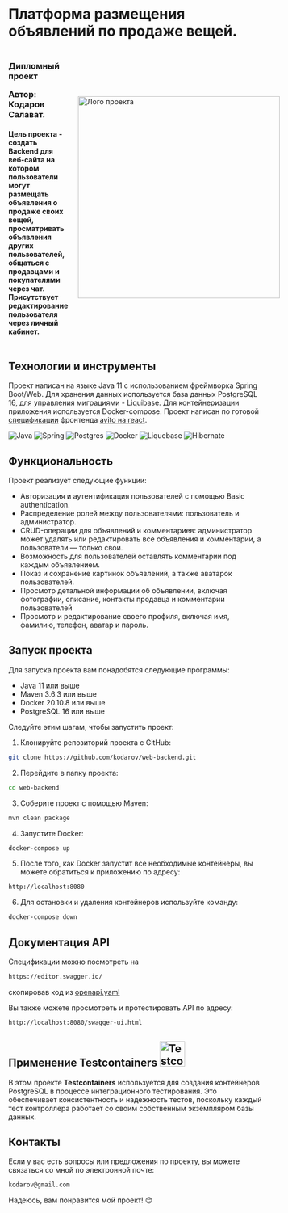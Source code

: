 # Платформа размещения объявлений по продаже вещей.
<div style="display: flex; align-items: center; justify-content: space-between;">
  <div style="width: 60%;">
    <h3>Дипломный проект
    <p>Автор: Кодаров Салават.</p></h3>
<h4>Цель проекта - создать Backend для веб-сайта на котором пользователи могут размещать объявления о продаже своих вещей, просматривать объявления других пользователей, общаться с продавцами и покупателями через чат.
Присутствует редактирование пользователя через личный кабинет.</h4>
  </div>
  <img src="banner.gif" alt="Лого проекта" width="400" hspace="20"/>
</div>



## Технологии и инструменты

Проект написан на языке Java 11 с использованием фреймворка Spring Boot/Web. Для хранения данных используется база данных
PostgreSQL 16, для управления миграциями - Liquibase. 
Для контейнеризации приложения используется Docker-compose. Проект написан по готовой [cпецификации](https://example.com/path/to/your/specification.yaml)
фронтенда 
[avito на react](https://github.com/BizinMitya/front-react-avito).

![Java](https://img.shields.io/badge/java-11-%23ED8B00.svg?style=for-the-badge&logo=openjdk&logoColor=white)
![Spring](https://img.shields.io/badge/spring--boot-2.7.15-%236DB33F.svg?style=for-the-badge&logo=spring&logoColor=white)
![Postgres](https://img.shields.io/badge/postgres-16-%23316192.svg?style=for-the-badge&logo=postgresql&logoColor=white)
![Docker](https://img.shields.io/badge/docker-%230db7ed.svg?style=for-the-badge&logo=docker&logoColor=white)
![Liquebase](https://img.shields.io/badge/liquibase-%230db7ed.svg?style=for-the-badge&logo=liquibase&logoColor=white)
![Hibernate](https://img.shields.io/badge/hibernate-%236DB33F.svg?style=for-the-badge&logo=hibernate&logoColor=white)

## Функциональность

Проект реализует следующие функции:

- Авторизация и аутентификация пользователей с помощью Basic authentication.
- Распределение ролей между пользователями: пользователь и администратор.
- CRUD-операции для объявлений и комментариев: администратор может удалять или редактировать все объявления и комментарии, а пользователи — только свои.
- Возможность для пользователей оставлять комментарии под каждым объявлением.
- Показ и сохранение картинок объявлений, а также аватарок пользователей.
- Просмотр детальной информации об объявлении, включая фотографии, описание, контакты продавца и комментарии пользователей
- Просмотр и редактирование своего профиля, включая имя, фамилию, телефон, аватар и пароль.

## Запуск проекта

Для запуска проекта вам понадобятся следующие программы:

- Java 11 или выше
- Maven 3.6.3 или выше
- Docker 20.10.8 или выше
- PostgreSQL 16 или выше

Следуйте этим шагам, чтобы запустить проект:

1. Клонируйте репозиторий проекта с GitHub:

```bash
git clone https://github.com/kodarov/web-backend.git
```

2. Перейдите в папку проекта:

```bash
cd web-backend
```

3. Соберите проект с помощью Maven:

```bash
mvn clean package
```

4. Запустите Docker:

```bash
docker-compose up
```

5. После того, как Docker запустит все необходимые контейнеры, вы можете обратиться к приложению по адресу:

```bash
http://localhost:8080
```

6. Для остановки и удаления контейнеров используйте команду:

```bash
docker-compose down
```

## Документация API
Спецификации можно посмотреть на 
```bash
https://editor.swagger.io/ 
```
скопировав код из
[openapi.yaml](https://github.com/BizinMitya/front-react-avito/blob/main/openapi.yaml)

Вы также можете просмотреть и протестировать API по адресу:

```bash
http://localhost:8080/swagger-ui.html
```


## Применение Testсontainers <img src="https://avatars.githubusercontent.com/u/13393021?s=200&v=4" alt="Testcontainers" width="50" height="50">

В этом проекте <b>Testcontainers</b> используется для создания контейнеров PostgreSQL в процессе интеграционного тестирования. Это обеспечивает консистентность и надежность тестов, поскольку каждый тест контроллера работает со своим собственным экземпляром базы данных.



## Контакты

Если у вас есть вопросы или предложения по проекту, вы можете связаться со мной по электронной почте:

```bash
kodarov@gmail.com
```

Надеюсь, вам понравится мой проект! 😊